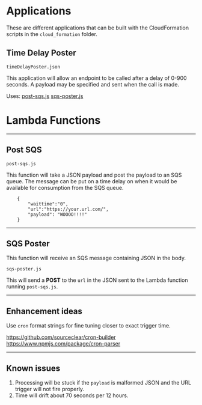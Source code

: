 
# Applications

These are different applications that can be built with the CloudFormation scripts in the `cloud_formation` folder.

## Time Delay Poster

`timeDelayPoster.json`

This application will allow an endpoint to be called after a delay of 0-900 seconds.  A payload may be specified and sent when the call is made.

Uses: [post-sqs.js](#markdown-header-post-sqs) [sqs-poster.js](#markdown-header-sqs-poster)


# Lambda Functions

---
## Post SQS

`post-sqs.js`

This function will take a JSON payload and post the payload to an SQS queue.  The message can be put on a time delay on when it would be available for consumption from the SQS queue.

```
    {
        "waittime":"0",
        "url":"https://your.url.com/",
        "payload": "WOOOO!!!!"
    }    
```



---
## SQS Poster

This function will receive an SQS message containing JSON in the body.

`sqs-poster.js`

This will send a **POST** to the `url` in the JSON sent to the Lambda function running `post-sqs.js`.


----
## Enhancement ideas

Use `cron` format strings for fine tuning closer to exact trigger time.

https://github.com/sourceclear/cron-builder
https://www.npmjs.com/package/cron-parser



---
## Known issues

1. Processing will be stuck if the `payload` is malformed JSON and the URL trigger will not fire properly.
2. Time will drift about 70 seconds per 12 hours.
